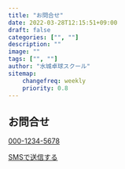 ```yaml
---
title: "お問合せ"
date: 2022-03-28T12:15:51+09:00
draft: false
categories: ["", ""]
description: ""
image: ""
tags: ["", ""]
author: "水城卓球スクール"
sitemap:
    changefreq: weekly
    priority: 0.8
---
```


## お問合せ

<a href="tel:00012345678">000-1234-5678</a>

<a href="sms:09012345678">SMSで送信する</a>
